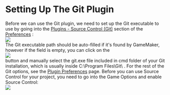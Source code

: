 # Setting Up The Git Plugin

Before we can use the Git plugin, we need to set up the Git executable
to use by going into the [Plugins - Source Control
(Git)](../../Setting_Up_And_Version_Information/IDE_Preferences/Plugin_Preferences)
section of the
[Preferences](../../Setting_Up_And_Version_Information/IDE_Preferences)
:  
![](https://gms.magecorn.com/Manual/assets/Images/Setup_And_Version/Preferences/Plugins_Git_Prefs.png)  
The Git executable path should be auto-filled if it's found by
GameMaker, however if the field is empty, you can click on the  
![](https://gms.magecorn.com/Manual/assets/Images/Icons/Icon_Browse.png)  
button and manually select the git.exe file included in cmd folder of
your Git installation, which is usually inside C:\Program Files\Git\\ .
For the rest of the Git options, see the [Plugin
Preferences](../../Setting_Up_And_Version_Information/IDE_Preferences/Plugin_Preferences)
page. Before you can use Source Control for your project, you need to go
into the Game Options and enable Source Control:  
![](https://gms.magecorn.com/Manual/assets/Images/IDE%20Tools/SCM_EnableSourceControl.png)  
